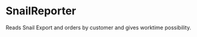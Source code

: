 SnailReporter
=============

Reads Snail Export and orders by customer and gives worktime possibility. 
